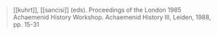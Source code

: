 >  [[kuhrt]], [[sancisi]] (eds). Proceedings of the London 1985 Achaemenid History Workshop. Achaemenid History III, Leiden, 1988, pp. 15-31